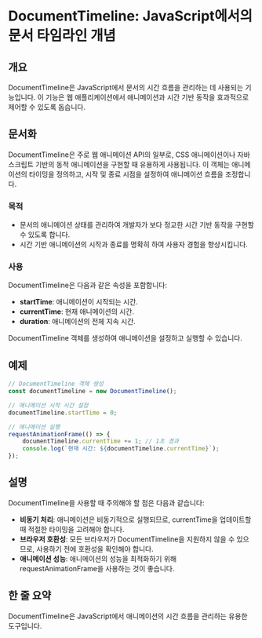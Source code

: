 <!--
Meta Description: # DocumentTimeline: JavaScript에서의 문서 타임라인 개념 ## 개요 DocumentTimeline은 JavaScript에서 문서의 시간 흐름을 관리하는 데 사용되는 기능입니다. 이 기능은 웹 애플리케이션에서 애니메이션과 시간 기반 동작을 효과적으...
Meta Keywords: documenttimeline, 애니메이션, 애니메이션의, documenttimeline은, 흐름을
-->

# DocumentTimeline: JavaScript에서의 문서 타임라인 개념

## 개요
DocumentTimeline은 JavaScript에서 문서의 시간 흐름을 관리하는 데 사용되는 기능입니다. 이 기능은 웹 애플리케이션에서 애니메이션과 시간 기반 동작을 효과적으로 제어할 수 있도록 돕습니다.

## 문서화
DocumentTimeline은 주로 웹 애니메이션 API의 일부로, CSS 애니메이션이나 자바스크립트 기반의 동적 애니메이션을 구현할 때 유용하게 사용됩니다. 이 객체는 애니메이션의 타이밍을 정의하고, 시작 및 종료 시점을 설정하여 애니메이션 흐름을 조정합니다.

### 목적
- 문서의 애니메이션 상태를 관리하여 개발자가 보다 정교한 시간 기반 동작을 구현할 수 있도록 합니다.
- 시간 기반 애니메이션의 시작과 종료를 명확히 하여 사용자 경험을 향상시킵니다.

### 사용
DocumentTimeline은 다음과 같은 속성을 포함합니다:
- **startTime**: 애니메이션이 시작되는 시간.
- **currentTime**: 현재 애니메이션의 시간.
- **duration**: 애니메이션의 전체 지속 시간.

DocumentTimeline 객체를 생성하여 애니메이션을 설정하고 실행할 수 있습니다.

## 예제
```javascript
// DocumentTimeline 객체 생성
const documentTimeline = new DocumentTimeline();

// 애니메이션 시작 시간 설정
documentTimeline.startTime = 0;

// 애니메이션 실행
requestAnimationFrame(() => {
    documentTimeline.currentTime += 1; // 1초 경과
    console.log(`현재 시간: ${documentTimeline.currentTime}`);
});
```

## 설명
DocumentTimeline을 사용할 때 주의해야 할 점은 다음과 같습니다:
- **비동기 처리**: 애니메이션은 비동기적으로 실행되므로, currentTime을 업데이트할 때 적절한 타이밍을 고려해야 합니다.
- **브라우저 호환성**: 모든 브라우저가 DocumentTimeline을 지원하지 않을 수 있으므로, 사용하기 전에 호환성을 확인해야 합니다.
- **애니메이션 성능**: 애니메이션의 성능을 최적화하기 위해 requestAnimationFrame을 사용하는 것이 좋습니다.

## 한 줄 요약
DocumentTimeline은 JavaScript에서 애니메이션의 시간 흐름을 관리하는 유용한 도구입니다.